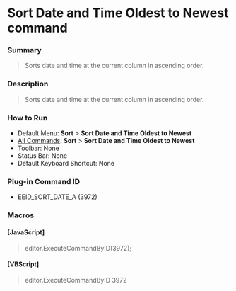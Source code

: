 # Sort Date and Time Oldest to Newest command

### Summary

> Sorts date and time at the current column in ascending order.

### Description

> Sorts date and time at the current column in ascending order.

### How to Run

- Default Menu: **Sort** \> **Sort Date and Time Oldest to Newest**
- [All Commands](../tools/all_commands): **Sort** \> **Sort Date and Time Oldest to Newest**
- Toolbar: None
- Status Bar: None
- Default Keyboard Shortcut: None

### Plug-in Command ID

- EEID\_SORT\_DATE\_A (3972)

### Macros

#### \[JavaScript\]

> editor.ExecuteCommandByID(3972);

#### \[VBScript\]

> editor.ExecuteCommandByID 3972